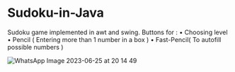 # Sudoku-in-Java
Sudoku game implemented in awt and swing. 
Buttons for : 
• Choosing level 
• Pencil ( Entering more than 1 number in a box ) 
• Fast-Pencil( To autofill possible numbers ) 

![WhatsApp Image 2023-06-25 at 20 14 49](https://github.com/ViditaShetty/Sudoku-in-Java/assets/96463276/fb46dadf-fd22-4a28-9d7f-5049c4482383)
